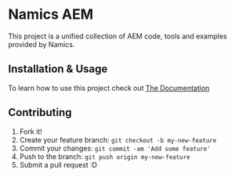 # Namics AEM
This project is a unified collection of AEM code, tools and examples provided by Namics.


## Installation & Usage
To learn how to use this project check out 
[The Documentation](hhttps://aem-nx.github.io/aem-namics/site/index.html "Namics AEM Documentation")

## Contributing
1. Fork it!
2. Create your feature branch: `git checkout -b my-new-feature`
3. Commit your changes: `git commit -am 'Add some feature'`
4. Push to the branch: `git push origin my-new-feature`
5. Submit a pull request :D